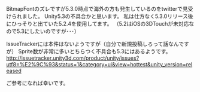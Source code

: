 BitmapFontのズレですが5.3.0時点で海外の方も発生しているのをtwitterで見受けられました。
Unity5.3の不具合かと思います。
私は仕方なく5.3.0リリース後にひっそりと出ていた5.2.4を使用してます。
（5.2はiOSの3DTouchが未対応なので5.3にしたいのですが･･･）

IssueTrackerには本件はないようですが（自分で新規投稿しろって話なんですが）
Sprite数が非常に多いとちらつく不具合も5.3にはあるようです。
http://issuetracker.unity3d.com/product/unity/issues?utf8=%E2%9C%93&status=1&category=ui&view=hottest&unity_version=released

ご参考になれば幸いです。
